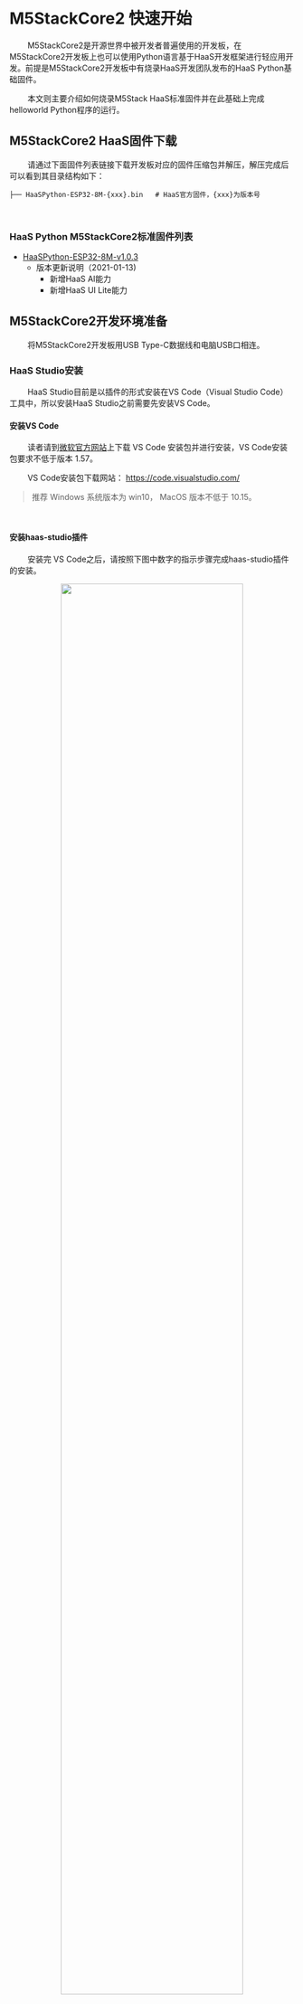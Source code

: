 # M5StackCore2 快速开始
&emsp;&emsp;
M5StackCore2是开源世界中被开发者普遍使用的开发板，在M5StackCore2开发板上也可以使用Python语言基于HaaS开发框架进行轻应用开发。前提是M5StackCore2开发板中有烧录HaaS开发团队发布的HaaS Python基础固件。

&emsp;&emsp;
本文则主要介绍如何烧录M5Stack HaaS标准固件并在此基础上完成helloworld Python程序的运行。

## M5StackCore2 HaaS固件下载

&emsp;&emsp;
请通过下面固件列表链接下载开发板对应的固件压缩包并解压，解压完成后可以看到其目录结构如下：
```
├── HaaSPython-ESP32-8M-{xxx}.bin   # HaaS官方固件，{xxx}为版本号
```
&emsp;&emsp;
### HaaS Python M5StackCore2标准固件列表
* [HaaSPython-ESP32-8M-v1.0.3](https://hli.aliyuncs.com/o/config/HaaS_Python/HaaSPython-ESP32-8M-opentest.zip)
  * 版本更新说明（2021-01-13)
    * 新增HaaS AI能力
    * 新增HaaS UI Lite能力

## M5StackCore2开发环境准备
&emsp;&emsp;
将M5StackCore2开发板用USB Type-C数据线和电脑USB口相连。

### HaaS Studio安装
&emsp;&emsp;
HaaS Studio目前是以插件的形式安装在VS Code（Visual Studio Code）工具中，所以安装HaaS Studio之前需要先安装VS Code。

#### 安装VS Code

&emsp;&emsp;
读者请到[微软官方网站](https://code.visualstudio.com/)上下载 VS Code 安装包并进行安装，VS Code安装包要求不低于版本 1.57。

&emsp;&emsp;
VS Code安装包下载网站： https://code.visualstudio.com/

> 推荐 Windows 系统版本为 win10， MacOS 版本不低于 10.15。
<br>

#### 安装haas-studio插件

&emsp;&emsp;
安装完 VS Code之后，请按照下图中数字的指示步骤完成haas-studio插件的安装。

<div align="center">
<img src=../images/1_安装haas_studio_插件.png width=80%/>
</div>

&emsp;&emsp;
插件安装完成后，则 VS Code 左下角的状态栏会显示"快速开始"的图标，如下图所示。

<div align="center">
<img src=https://hli.aliyuncs.com/haas-static/haasapi/Python/docs/zh-CN/images/1_HaaS_Studio_新建工程按钮.png width=80%/>
</div>

&emsp;&emsp;
如果你已经打开了某个Python工程，则会在VS Code底部的状态栏显示如下一排按钮，这些按钮的功能如下图所示：

<div align="center">
<img src=https://hli.aliyuncs.com/haas-static/haasapi/Python/docs/zh-CN/images/1_HaaS_Studio_Python工程按钮.png width=40%/>
</div>

### M5StackCore2串口名称确认
&emsp;&emsp;
进行下面操作前请务必确认PC和M5StackCore2开发板之间连接用的是USB转Type-C类型的数据线，而非`Type-C的延长线`。`Type-C的延长线会导致电脑没办法正常识别M5StackCore2的串口`。

#### Windows系统

&emsp;&emsp;
如果您的电脑是Windows系统，请通过控制面板下的设备管理器，查询当前电脑下M5StackCore2插入后新增的端口。下图中显示电脑连接M5StackCore2后新增的串口为“COM7”。
> 注意：每台PC的串口可能都不一样，如果有多个串口，可以断开PC和M5StackCore2之间的连线，然后将PC和M5StackCore2相连，找到新增的那个串口。

<div align="center">
<img src=https://hli.aliyuncs.com/haas-static/haasapi/Python/docs/zh-CN/images/1_HaaS_EDU_K1_WINDOWS_COM.png width=70%/>
</div>

&emsp;&emsp;
如果电脑在连接M5StackCore2之前和之后，没有新增串口，则需要安装M5StackCore2的串口驱动：[驱动下载链接](https://docs.m5stack.com/en/download)。

<div align="center">
<img src=https://hli.aliyuncs.com/haas-static/haasapi/Python/docs/zh-CN/images/M5StackCore2驱动下载页_Windows.png width=70%/>
</div>

<br>

#### MAC系统

&emsp;&emsp;
使用MAC系统的开发者`务必`下载MACOS的驱动并`严格按照驱动压缩包中的pdf说明文档`中的安装说明进行安装（MAC下驱动加载需要手动开启加载权限）。
<div align="center">
<img src=https://hli.aliyuncs.com/haas-static/haasapi/Python/docs/zh-CN/images/M5StackCore2驱动下载页_MACOS.png width=70%/>
</div>

> 笔者下的v1.7版本的驱动解压后说明文档名称为“CH34X_DRV_INSTALL_INSTRUCTIONS.pdf”如下图所示：

<div align="center">
<img src=https://hli.aliyuncs.com/haas-static/haasapi/Python/docs/zh-CN/images/M5StackCore2驱动下载页_MACOS_说明文档.png width=70%/>
</div>

<br>
&emsp;&emsp;
驱动安装完成后，可以在命令行中通过如下命令查看M5StackCore2接到电脑之前和之后串口列表的差异确认M5StackCore2串口名称。

```
# 接入M5StackCore2之前
(base) ➜  ~ ls /dev/tty.wchusbserial*
zsh: no matches found: /dev/tty.wchusbserial*

# 接入M5StackCore2之后
(base) ➜  ~ ls /dev/tty.wchusbserial*
/dev/tty.wchusbserial51850052081
```

&emsp;&emsp;
如果你的电脑在插入M5StackCore2之后出现名称为tty.wchusbserial<xxx>的串口则代表驱动安装成功了。如果电脑只识别到一个名为tty.usbmodem<xxxx>的串口，则代表驱动未安装成功，请寻求M5StackCore2官方旗舰店的客服的协助。
> 注意：每台PC的串口可能都不一样，上面只是笔者电脑上面的串口信息。

### 固件烧录过程
&emsp;&emsp;
烧录此固件需使用HaaS-Studio集成开发环境。

1. 点击“快速开始”按钮后选择“烧录工具”按钮。如下图所示。
<div align="center">
<img src=https://hli.aliyuncs.com/haas-static/haasapi/Python/docs/zh-CN/images/1_HaaS_Studio_固件烧录.png width=75%/>
</div>
1. 选择好M5StackCore2对应的“串口名字”和固件所在路径（上面“M5StackCore2 HaaS固件下载”步骤中解压出来的名为HaaSPython-ESP32-8M-{xxx}.bin的文件）之后点击“开始烧录”按钮，HaaS Studio便会将此固件烧录到开发板中，如下图所示。

> 下图中是笔者电脑中的串口好和固件名称，请读者按照根据串口和固件实际路径进行选择。

> 如果“串口名字”下拉框中没有正确的串口号，可以拔插M5StackCore2的USB口后，点击“刷新”按钮刷新串口列表。

<div align="center">
<img src=https://hli.aliyuncs.com/haas-static/haasapi/Python/docs/zh-CN/images/1_HaaS_Studio_固件烧录_开始烧录.png width=85%/>
</div>

&emsp;&emsp;
烧录过程中命令行窗口会输出如下日志，烧录完成，终端日志中会提示"Hash of data verified."。

```
Serial port /dev/tty.usbserial-1410
Connecting.......
Detecting chip type... Unsupported detection protocol, switching and trying again...
Connecting....
Detecting chip type... ESP32
Chip is ESP32-D0WD (revision 1)
Features: WiFi, BT, Dual Core, 240MHz, VRef calibration in efuse, Coding Scheme None
Crystal is 40MHz
MAC: 8c:ce:4e:9a:67:ec
Uploading stub...
Running stub...
Stub running...
Changing baud rate to 460800
Changed.
Erasing flash (this may take a while)...
Chip erase completed successfully in 13.0s
Hard resetting via RTS pin...

...
Changing baud rate to 460800
Changed.
Configuring flash size...
Flash will be erased from 0x00001000 to 0x001e3fff...
Compressed 1977072 bytes to 1172201...
Wrote 1977072 bytes (1172201 compressed) at 0x00001000 in 31.0 seconds (effective 511.0 kbit/s)...
Hash of data verified.

Leaving...
Hard resetting via RTS pin...
```

&emsp;&emsp;
经过上面的步骤HaaS Python M5StackCore2固件就烧录到M5StackCore2开发板中去了。

### 固件版本确认
&emsp;&emsp;
固件烧录完成后，如何确认固件真的有更新到硬件中呢？可以通过如下的方法确认：

&emsp;&emsp;
通过串口工具打开M5StackCore2开发板（注意波特率选择115200），此时敲击回车会出现“>>>”符号，">>>"代表已经进入到Python的REPL模式中。在REPL模式中输入“import uos; uos.version_info()”指令回车执行，HaaS Python则会将版本号信息输出到串口中。如下图所示，其版本信息遵循“HaaSPython-ESP32-8M-\<version>-\<buildtime>”的格式，其中：
* \<version\>：代表HaaS Python版本号。
* \<buildtime\>：代表固件编译时间。
> MACOS建议使用picocom串口工具；Windows系统推荐使用Putty串口工具。

<div align="center">
<img src=https://hli.aliyuncs.com/haas-static/haasapi/Python/docs/zh-CN/images/HaaSPython_版本号确认_M5StackCore2.png width=80%/>
</div>

## M5StackCore2 helloworld例程

### 创建helloworld工程
&emsp;&emsp;
请遵循如下的步骤完成helloworld Python工程的创建。

&emsp;&emsp;
如下图所示，点击HaaS Studio的"快速开始"按键会弹出HaaS Studio的欢迎页面，请选择“创建项目”，如下图所示：

<div align="center">
<img src=https://hli.aliyuncs.com/haas-static/haasapi/Python/docs/zh-CN/images/1_HaaS_Studio_创建项目向导.png width=60%/>
</div>

&emsp;&emsp;
根据创建工程向导，开发者输入/选择相关的信息即可。下面以在M5StackCore2上面创建hellworld示例程序为例演示工程进行，步骤如下:
> 注意事项： 文件夹不要有中文，空格及其他异常字符。

1. 输入项目名称
2. 选择工作区所在路径
3. 选择硬件类型
4. 选择编程语言
5. 选择解决方案模板
<div align="center">
<img src=https://hli.aliyuncs.com/haas-static/haasapi/Python/docs/zh-CN/images/1_HaaS_Studio_Python创建工程_项目名称_m5stackcore2.png width=40%/>
</div>

&emsp;&emsp;
然后点击“立即创建”按钮，在随后的步骤中确认输入的信息无误，点击“确认”，等待工程创建完成后，VS Code会自动打开新创建的工程。就可以在左侧的文件浏览页面中看到刚刚创建的helloworld工程。

### 推送脚本到设备

&emsp;&emsp;
点击HaaS-Studio的“部署运行”按钮（<img src=https://hli.aliyuncs.com/haas-static/haasapi/Python/docs/zh-CN/images/1_HaaS_Studio_部署运行.png width=5%/>），HaaS-Studio会将脚本推送到开发板上。

&emsp;&emsp;
脚本推送完成后，VS Code的命令行窗口会有如下提示：
```
upload success
```

&emsp;&emsp;
如果`推送不成功`请点击下面"推送失败的解决方案"按钮查看解决方法。
<details>
<summary>推送失败的解决方案</summary>
&emsp;&emsp;
一般情况下，推送失败是因为电脑上外接了多个USB转串口的设备导致的。此时，VS Code的命令行中会列出系统的串口列表，需要您在命令行中敲入M5StackCore2串口名称（前面“M5StackCore2串口名称确认”步骤中有说明）对应的序号之后敲回车。如下图所示：

<div align="center">
<img src=https://hli.aliyuncs.com/haas-static/haasapi/Python/docs/zh-CN/images/1_HaaS_Studio_选择串口序号.png width=150%/>
</div>

&emsp;&emsp;
如果选择了串口仍然推送失败，请联系HaaS小二解决推送问题。

</details>

<br>
&emsp;&emsp;
推送此脚本到M5StackCore2之后，HaaS-Studio同时会自动打开串口工具，并自动执行main.py脚本，此时可以在看到设备周期性的打印如下日志。

```
...
helloworld
helloworld
helloworld
...
```

### 例程Python脚本说明

&emsp;&emsp;
helloworld工程中的main.py脚本内容如下，各行代码的功能请参考下面代码的注释。

```python
#!/usr/bin/env python
# -*- encoding: utf-8 -*-

import utime   # 延时函数在utime库中

if __name__ == '__main__':
    while True:             # 无限循环
        print("helloworld")  # 打印"helloworld"字串到串口中
        utime.sleep(1)      # 打印完之后休眠1秒
```

&emsp;&emsp;
helloworld例程运行起来就说明HaaS Python开发环境安装好了。

# HaaS AI/UI/Audio公测案例说明
&emsp;&emsp;
M5StackCore2快速开始完成之后，公测用户可以开始如下几部分的测试。

## Audio案例
Audio创意案例测试入口：https://haas.iot.aliyun.com/solution
* [播报音箱](https://haas.iot.aliyun.com/solution/detail/solution?versionId=800AF99C5AC00ACE00000001&dataId=800AF99C5AC00ACE)

## HaaS AI案例
&emsp;&emsp;
HaaS AI创意案例测试入口：https://haas.iot.aliyun.com/solution

&emsp;&emsp;
主要有下图中的三个案例：
* [水果识别系统](https://haas.iot.aliyun.com/solution/detail/solution?versionId=800A962AB944E4C400000001&dataId=800A962AB944E4C4)
* [人员入侵检测系统](https://haas.iot.aliyun.com/solution/detail/solution?versionId=800A42D45EC1E0D100000001&dataId=800A42D45EC1E0D1)
* [车牌识别](https://haas.iot.aliyun.com/solution/detail/solution?versionId=800AD0DC054E0B5B00000001&dataId=800AD0DC054E0B5B)

## HaaS UI案例
&emsp;&emsp;
HaaS AI创意案例测试入口：https://haas.iot.aliyun.com/solution

&emsp;&emsp;
主要有下图中的三个案例：
* [温湿度面板](https://haas.iot.aliyun.com/solution/detail/solution?versionId=800AEA703FFFF1A300000001&dataId=800AEA703FFFF1A3)
* [倒计时计数器](https://haas.iot.aliyun.com/solution/detail/solution?versionId=800A1DAF896F599700000001&dataId=800A1DAF896F5997)
* [音乐播放器](https://haas.iot.aliyun.com/solution/detail/solution?versionId=800AE9E2A8B7DCDB00000001&dataId=800AE9E2A8B7DCDB)

## HaaS AI/UI/Audio文档
&emsp;&emsp;
HaaS API文档测试入口：https://haas.iot.aliyun.com/

<div align="center">
<img src=https://hli.aliyuncs.com/haas-static/haasapi/Python/docs/zh-CN/images/HaaS官网_HaaSAPI网页入口.png width=80%/>
</div>

&emsp;&emsp;
进入HaaS API说明文档页之后，请根据您自己想要实现的功能，选择左侧对应的库说明。
> Audio是音频播放的API说明
> HaaSUILite是轻量级显示框架的API说明
> AI是人工智能能力的API说明
> ucamera是摄像头功能的API说明

<div align="center">
<img src=https://hli.aliyuncs.com/haas-static/haasapi/Python/docs/zh-CN/images/HaaSAPI_haasuilite_说明文档.png width=80%/>
</div>

&emsp;&emsp;
在使用过程中如果您有任何疑问（哪怕是一点点的疑问），请直接反馈给我们的HaaS小二。

> 再次感谢您能参与HaaS Python的公测！

<br>
